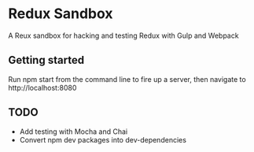 # Redux Sandbox
A Reux sandbox for hacking and testing Redux with Gulp and Webpack

## Getting started
Run npm start from the command line to fire up a server, then navigate to http://localhost:8080

## TODO
 - Add testing with Mocha and Chai
 - Convert npm dev packages into dev-dependencies
